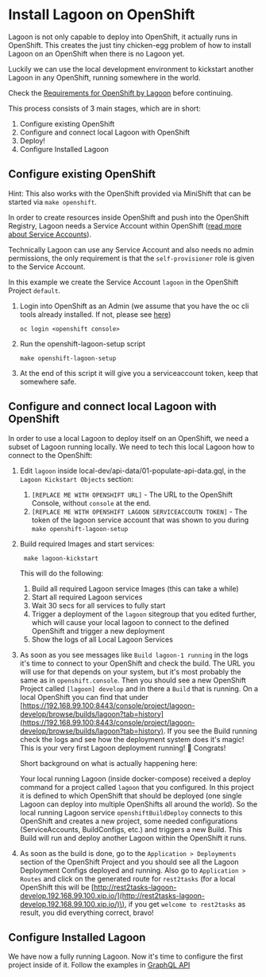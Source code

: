 # Install Lagoon on OpenShift

Lagoon is not only capable to deploy into OpenShift, it actually runs in OpenShift. This creates the just tiny chicken-egg problem of how to install Lagoon on an OpenShift when there is no Lagoon yet.

Luckily we can use the local development environment to kickstart another Lagoon in any OpenShift, running somewhere in the world.

Check the [Requirements for OpenShift by Lagoon](https://github.com/AlannaBurke/lagoon/tree/64bdcc1b79855e5cd7e16f061068edc61f9371b6/administering_lagoon/openshift_requirements.md) before continuing.

This process consists of 3 main stages, which are in short:

1. Configure existing OpenShift
2. Configure and connect local Lagoon with OpenShift
3. Deploy!
4. Configure Installed Lagoon

## Configure existing OpenShift

Hint: This also works with the OpenShift provided via MiniShift that can be started via `make openshift`.

In order to create resources inside OpenShift and push into the OpenShift Registry, Lagoon needs a Service Account within OpenShift \([read more about Service Accounts](https://docs.openshift.org/latest/dev_guide/service_accounts.html)\).

Technically Lagoon can use any Service Account and also needs no admin permissions, the only requirement is that the `self-provisioner` role is given to the Service Account.

In this example we create the Service Account `lagoon` in the OpenShift Project `default`.

1. Login into OpenShift as an Admin \(we assume that you have the oc cli tools already installed. If not, please see [here](https://docs.openshift.org/latest/cli_reference/get_started_cli.html#cli-reference-get-started-cli)\)

   ```text
   oc login <openshift console>
   ```

2. Run the openshift-lagoon-setup script

   ```text
   make openshift-lagoon-setup
   ```

3. At the end of this script it will give you a serviceaccount token, keep that somewhere safe.

## Configure and connect local Lagoon with OpenShift

In order to use a local Lagoon to deploy itself on an OpenShift, we need a subset of Lagoon running locally. We need to tech this local Lagoon how to connect to the OpenShift:

1. Edit `lagoon` inside local-dev/api-data/01-populate-api-data.gql, in the `Lagoon Kickstart Objects` section:
   1. `[REPLACE ME WITH OPENSHIFT URL]` - The URL to the OpenShift Console, without `console` at the end.
   2. `[REPLACE ME WITH OPENSHIFT LAGOON SERVICEACCOUTN TOKEN]` - The token of the lagoon service account that was shown to you during `make openshift-lagoon-setup`
2. Build required Images and start services:

   ```text
    make lagoon-kickstart
   ```

   This will do the following:

   1. Build all required Lagoon service Images \(this can take a while\)
   2. Start all required Lagoon services
   3. Wait 30 secs for all services to fully start
   4. Trigger a deployment of the `lagoon` sitegroup that you edited further, which will cause your local lagoon to connect to the defined OpenShift and trigger a new deployment
   5. Show the logs of all Local Lagoon Services

3. As soon as you see messages like `Build lagoon-1 running` in the logs it's time to connect to your OpenShift and check the build. The URL you will use for that depends on your system, but it's most probably the same as in `openshift.console`. Then you should see a new OpenShift Project called `[lagoon] develop` and in there a `Build` that is running. On a local OpenShift you can find that under [https://192.168.99.100:8443/console/project/lagoon-develop/browse/builds/lagoon?tab=history](https://192.168.99.100:8443/console/project/lagoon-develop/browse/builds/lagoon?tab=history). If you see the Build running check the logs and see how the deployment system does it's magic! This is your very first Lagoon deployment running! 🎉 Congrats!

   Short background on what is actually happening here:

   Your local running Lagoon \(inside docker-compose\) received a deploy command for a project called `lagoon` that you configured. In this project it is defined to which OpenShift that should be deployed \(one single Lagoon can deploy into multiple OpenShifts all around the world\). So the local running Lagoon service `openshiftBuildDeploy` connects to this OpenShift and creates a new project, some needed configurations \(ServiceAccounts, BuildConfigs, etc.\) and triggers a new Build. This Build will run and deploy another Lagoon within the OpenShift it runs.

4. As soon as the build is done, go to the `Application > Deployments` section of the OpenShift Project and you should see all the Lagoon Deployment Configs deployed and running. Also go to `Application > Routes` and click on the generated route for `rest2tasks` \(for a local OpenShift this will be [http://rest2tasks-lagoon-develop.192.168.99.100.xip.io/](http://rest2tasks-lagoon-develop.192.168.99.100.xip.io/)\), if you get `welcome to rest2tasks` as result, you did everything correct, bravo!

## Configure Installed Lagoon

We have now a fully running Lagoon. Now it's time to configure the first project inside of it. Follow the examples in [GraphQL API](https://github.com/AlannaBurke/lagoon/tree/64bdcc1b79855e5cd7e16f061068edc61f9371b6/administering_lagoon/graphql_api.md)

